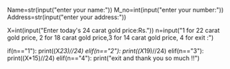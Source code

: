 
Name=str(input("enter your name:"))
M_no=int(input("enter your number:"))
Address=str(input("enter your address:"))

X=int(input("Enter today's 24 carat gold price:Rs."))
n=input("1 for 22 carat gold price, 2 for 18 carat gold price,3 for 14 carat gold price, 4 for exit :")







if(n=="1"):
        print((X*23)//24)
elif(n=="2"):
        print((X*19)//24)
elif(n=="3"):
        print((X*15)//24)
elif(n=="4"):
        print("exit and thank you so much !!")
